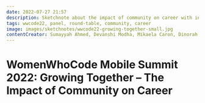 ```yaml
---
date: 2022-07-27 21:57
description: Sketchnote about the impact of community on career with information on how to interact with the community
tags: wwcode22, panel, round-table, community, career
image: images/sketchnotes/wwcode22-growing-together-small.jpg
contentCreator: Sumayyah Ahmed, Devanshi Modha, Mikaela Caron, Dinorah Tovar and Madona Wambua
---
```


# WomenWhoCode Mobile Summit 2022: Growing Together – The Impact of Community on Career

